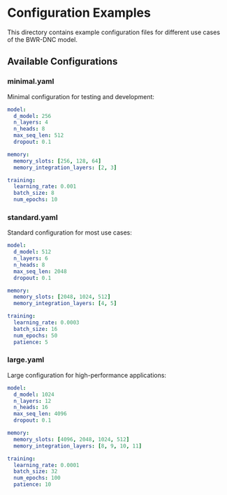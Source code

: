# Configuration Examples

This directory contains example configuration files for different use cases of the BWR-DNC model.

## Available Configurations

### minimal.yaml
Minimal configuration for testing and development:
```yaml
model:
  d_model: 256
  n_layers: 4
  n_heads: 8
  max_seq_len: 512
  dropout: 0.1

memory:
  memory_slots: [256, 128, 64]
  memory_integration_layers: [2, 3]

training:
  learning_rate: 0.001
  batch_size: 8
  num_epochs: 10
```

### standard.yaml
Standard configuration for most use cases:
```yaml
model:
  d_model: 512
  n_layers: 6
  n_heads: 8
  max_seq_len: 2048
  dropout: 0.1

memory:
  memory_slots: [2048, 1024, 512]
  memory_integration_layers: [4, 5]

training:
  learning_rate: 0.0003
  batch_size: 16
  num_epochs: 50
  patience: 5
```

### large.yaml
Large configuration for high-performance applications:
```yaml
model:
  d_model: 1024
  n_layers: 12
  n_heads: 16
  max_seq_len: 4096
  dropout: 0.1

memory:
  memory_slots: [4096, 2048, 1024, 512]
  memory_integration_layers: [8, 9, 10, 11]

training:
  learning_rate: 0.0001
  batch_size: 32
  num_epochs: 100
  patience: 10
```
